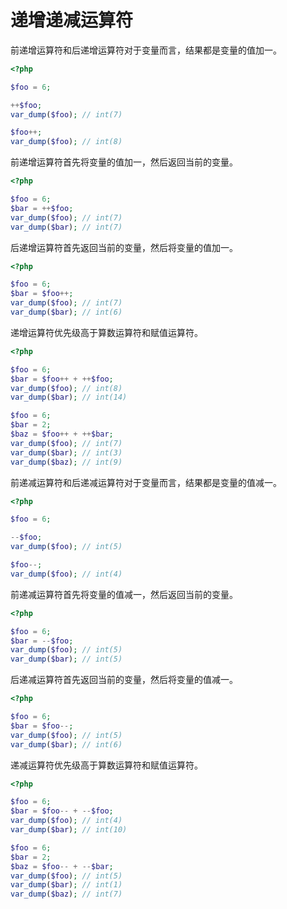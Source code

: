 # 递增递减运算符

前递增运算符和后递增运算符对于变量而言，结果都是变量的值加一。

```php
<?php

$foo = 6;

++$foo;
var_dump($foo); // int(7)

$foo++;
var_dump($foo); // int(8)

```

前递增运算符首先将变量的值加一，然后返回当前的变量。

```php
<?php

$foo = 6;
$bar = ++$foo;
var_dump($foo); // int(7)
var_dump($bar); // int(7)

```

后递增运算符首先返回当前的变量，然后将变量的值加一。

```php
<?php

$foo = 6;
$bar = $foo++;
var_dump($foo); // int(7)
var_dump($bar); // int(6)

```

递增运算符优先级高于算数运算符和赋值运算符。

```php
<?php

$foo = 6;
$bar = $foo++ + ++$foo;
var_dump($foo); // int(8)
var_dump($bar); // int(14)

$foo = 6;
$bar = 2;
$baz = $foo++ + ++$bar;
var_dump($foo); // int(7)
var_dump($bar); // int(3)
var_dump($baz); // int(9)

```

前递减运算符和后递减运算符对于变量而言，结果都是变量的值减一。

```php
<?php

$foo = 6;

--$foo;
var_dump($foo); // int(5)

$foo--;
var_dump($foo); // int(4)

```

前递减运算符首先将变量的值减一，然后返回当前的变量。

```php
<?php

$foo = 6;
$bar = --$foo;
var_dump($foo); // int(5)
var_dump($bar); // int(5)

```

后递减运算符首先返回当前的变量，然后将变量的值减一。

```php
<?php

$foo = 6;
$bar = $foo--;
var_dump($foo); // int(5)
var_dump($bar); // int(6)

```

递减运算符优先级高于算数运算符和赋值运算符。

```php
<?php

$foo = 6;
$bar = $foo-- + --$foo;
var_dump($foo); // int(4)
var_dump($bar); // int(10)

$foo = 6;
$bar = 2;
$baz = $foo-- + --$bar;
var_dump($foo); // int(5)
var_dump($bar); // int(1)
var_dump($baz); // int(7)

```

